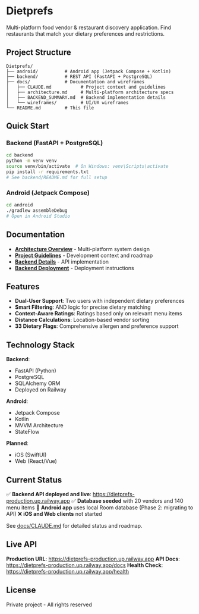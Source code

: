 # Dietprefs

Multi-platform food vendor & restaurant discovery application. Find restaurants that match your dietary preferences and restrictions.

## Project Structure

```
Dietprefs/
├── android/          # Android app (Jetpack Compose + Kotlin)
├── backend/          # REST API (FastAPI + PostgreSQL)
├── docs/             # Documentation and wireframes
│   ├── CLAUDE.md           # Project context and guidelines
│   ├── architecture.md     # Multi-platform architecture specs
│   ├── BACKEND_SUMMARY.md  # Backend implementation details
│   └── wireframes/         # UI/UX wireframes
└── README.md         # This file
```

## Quick Start

### Backend (FastAPI + PostgreSQL)
```bash
cd backend
python -m venv venv
source venv/bin/activate  # On Windows: venv\Scripts\activate
pip install -r requirements.txt
# See backend/README.md for full setup
```

### Android (Jetpack Compose)
```bash
cd android
./gradlew assembleDebug
# Open in Android Studio
```

## Documentation

- **[Architecture Overview](docs/architecture.md)** - Multi-platform system design
- **[Project Guidelines](docs/CLAUDE.md)** - Development context and roadmap
- **[Backend Details](docs/BACKEND_SUMMARY.md)** - API implementation
- **[Backend Deployment](backend/DEPLOYMENT.md)** - Deployment instructions

## Features

- **Dual-User Support**: Two users with independent dietary preferences
- **Smart Filtering**: AND logic for precise dietary matching
- **Context-Aware Ratings**: Ratings based only on relevant menu items
- **Distance Calculations**: Location-based vendor sorting
- **33 Dietary Flags**: Comprehensive allergen and preference support

## Technology Stack

**Backend**:
- FastAPI (Python)
- PostgreSQL
- SQLAlchemy ORM
- Deployed on Railway

**Android**:
- Jetpack Compose
- Kotlin
- MVVM Architecture
- StateFlow

**Planned**:
- iOS (SwiftUI)
- Web (React/Vue)

## Current Status

✅ **Backend API deployed and live**: https://dietprefs-production.up.railway.app
✅ **Database seeded** with 20 vendors and 140 menu items
🚧 **Android app** uses local Room database (Phase 2: migrating to API)
❌ **iOS and Web clients** not started

See [docs/CLAUDE.md](docs/CLAUDE.md) for detailed status and roadmap.

## Live API

**Production URL**: https://dietprefs-production.up.railway.app
**API Docs**: https://dietprefs-production.up.railway.app/docs
**Health Check**: https://dietprefs-production.up.railway.app/health

## License

Private project - All rights reserved
